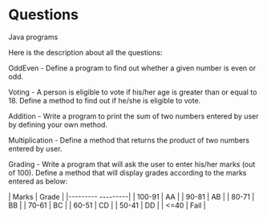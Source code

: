 # Questions
Java programs

Here is the description about all the questions:



OddEven - Define a program to find out whether a given number is even or odd.

Voting - A person is eligible to vote if his/her age is greater than or equal to 18. Define a method to find out if he/she is eligible to vote.

Addition - Write a program to print the sum of two numbers entered by user by defining your own method.

Multiplication - Define a method that returns the product of two numbers entered by user.

Grading - Write a program that will ask the user to enter his/her marks (out of 100). Define a method that will display grades according to the marks entered as below:

| Marks   | Grade   |
|--------- ---------|
| 100-91  |   AA    |
|  90-81  |   AB    |
|  80-71  |   BB    |
|  70-61  |   BC    |
|  60-51  |   CD    |
|  50-41  |   DD    |
|   <=40  |  Fail   |

